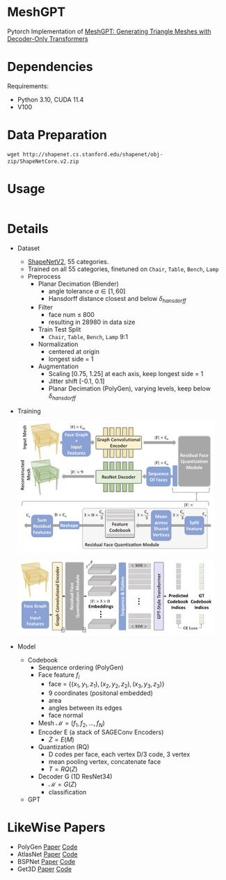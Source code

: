 # MeshGPT
Pytorch Implementation of [MeshGPT: Generating Triangle Meshes with Decoder-Only Transformers]("https://arxiv.org/abs/2311.15475")

# Dependencies
Requirements:
- Python 3.10, CUDA 11.4
- V100

# Data Preparation
```
wget http://shapenet.cs.stanford.edu/shapenet/obj-zip/ShapeNetCore.v2.zip
```

# Usage
```
```

# Details
- Dataset
    - [ShapeNetV2](http://shapenet.cs.stanford.edu/shapenet/obj-zip/ShapeNetCore.v2.zip), 55 categories.
    - Trained on all 55 categories, finetuned on `Chair`, `Table`, `Bench`, `Lamp`
    - Preprocess
        - Planar Decimation (Blender)
            - angle tolerance $\alpha \in [1,60]$
            - Hansdorff distance closest and below $\delta_{hansdorff}$
        - Filter
            - face num $\leq$ 800
            - resulting in 28980 in data size
        - Train Test Split
            - `Chair`, `Table`, `Bench`, `Lamp` 9:1
        - Normalization
            - centered at origin
            - longest side = 1
        - Augmentation
            - Scaling [0.75, 1.25] at each axis, keep longest side = 1
            - Jitter shift [-0.1, 0.1]
            - Planar Decimation (PolyGen), varying levels, keep below $\delta_{hansdorff}$

- Training

    <img src="./pics/vocab.png" width="450px"></img>

    <img src="./pics/GPT2.png" width="450px"></img>

- Model
    - Codebook
        - Sequence ordering (PolyGen)
        - Face feature $f_i$
            - face = $\{(x_1,y_1,z_1),(x_2,y_2,z_2),(x_3,y_3,z_3)\}$
            - 9 coordinates (positonal embedded)
            - area
            - angles between its edges
            - face normal
        - Mesh $\mathcal{M} = (f_1,f_2,...,f_N)$
        - Encoder E (a stack of SAGEConv Encoders)
            - $Z = E(\mathcal{}M)$
        - Quantization (RQ)
            - D codes per face, each vertex D/3 code, 3 vertex
            - mean pooling vertex, concatenate face
            - $T = RQ(Z)$
        - Decoder G (1D ResNet34)
            - $\mathcal{M} = G(Z)$
            - classification 
    - GPT

# LikeWise Papers

- PolyGen [Paper](https://arxiv.org/pdf/2002.10880.pdf) [Code](https://github.com/google-deepmind/deepmind-research/tree/master/polygen)
- AtlasNet [Paper]() [Code]()
- BSPNet [Paper]() [Code]()
- Get3D [Paper]() [Code]()